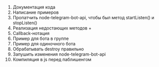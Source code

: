 1. Документация кода
2. Написание примеров
3. Пропатчить node-telegram-bot-api, чтобы был метод startListen() и stopListen()
4. Реализация недостающих методов +
5. Callback-нотация
6. Пример для бота в группе
7. Пример для одиночного бота
8. Обрабатывать destroy правильно
9. Запушить изменения node-telegram-bot-api
10. Компиляция в js перед паблишенгом